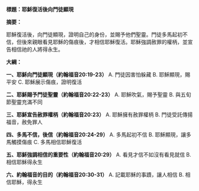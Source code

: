 **標題：耶穌復活後向門徒顯現**

**摘要：**

耶穌復活後，向門徒顯現，證明自己的身份，並賜予他們聖靈。門徒多馬起初不信，但後來親眼看見耶穌的傷痕後，才相信耶穌復活。耶穌強調赦罪的權柄，並宣告相信祂的人將得永生。

**大綱：**

**一、耶穌向門徒顯現（約翰福音20:19-23）**
    A. 門徒因害怕躲藏
    B. 耶穌顯現，賜平安
    C. 耶穌展示傷痕，證明復活

**二、耶穌賜予門徒聖靈（約翰福音20:22-23）**
    A. 耶穌吹氣，賜予聖靈
    B. 與五旬節聖靈充滿不同

**三、耶穌宣告赦罪權柄（約翰福音20:23）**
    A. 耶穌擁有赦罪權柄
    B. 門徒受託傳揚福音，赦免罪人

**四、多馬不信，後信（約翰福音20:24-29）**
    A. 多馬起初不信
    B. 耶穌顯現，讓多馬觸摸傷痕
    C. 多馬相信耶穌復活

**五、耶穌強調相信的重要性（約翰福音20:29）**
    A. 看見才信不如沒有看見就信
    B. 相信耶穌得永生

**六、約翰福音的目的（約翰福音20:30-31）**
    A. 記載耶穌的事蹟，讓人相信
    B. 相信耶穌，得永生